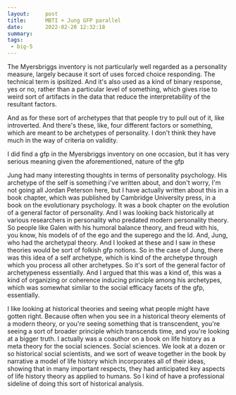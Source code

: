 ```yaml
---
layout:     post
title:      MBTI + Jung GFP parallel
date:       2022-02-20 12:32:18
summary:    
tags:
 - big-5
---
```


The Myersbriggs inventory is not particularly well regarded as a personality measure, largely because it sort of uses forced choice responding. The technical term is ipsitized. And it's also used as a kind of binary response, yes or no, rather than a particular level of something, which gives rise to weird sort of artifacts in the data that reduce the interpretability of the resultant factors. 

And as for these sort of archetypes that that people try to pull out of it, like introverted. And there's these, like, four different factors or something, which are meant to be archetypes of personality. I don't think they have much in the way of criteria on validity.

I did find a gfp in the Myersbriggs inventory on one occasion, but it has very serious meaning given the aforementioned, nature of the gfp

Jung had many interesting thoughts in terms of personality psychology. His archetype of the self is something i've written about, and don't worry, I'm not going all Jordan Peterson here, but I have actually written about this in a book chapter, which was published by Cambridge University press, in a book on the evolutionary psychology. It was a book chapter on the evolution of a general factor of personality. And I was looking back historically at various researchers in personality who predated modern personality theory. So people like Galen with his humoral balance theory, and freud with his, you know, his models of of the ego and the superego and the Id. And, Jung, who had the archetypal theory. And I looked at these and I saw in these theories would be sort of folkish gfp notions. So in the case of Jung, there was this idea of a self archetype, which is kind of the archetype through which you process all other archetypes. So it's sort of the general factor of archetypeness essentially. And I argued that this was a kind of, this was a kind of organizing or coherence inducing principle among his archetypes, which was somewhat similar to the social efficacy facets of the gfp, essentially. 

I like looking at historical theories and seeing what people might have gotten right. Because often when you see in a historical theory elements of a modern theory, or you're seeing something that is transcendent, you're seeing a sort of broader principle which transcends time, and you're looking at a bigger truth. I actually was a coauthor on a book on life history as a meta theory for the social sciences. Social sciences. We look at a dozen or so historical social scientists, and we sort of weave together in the book by narrative a model of life history which incorporates all of their ideas, showing that in many important respects, they had anticipated key aspects of life history theory as applied to humans. So I kind of have a professional sideline of doing this sort of historical analysis.